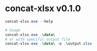 # concat-xlsx v0.1.0

```ps1
concat-xlsx.exe --help

# Usage
concat-xlsx.exe .\data\
# or with specific output file
concat-xlsx.exe .\data\ -o .\output.xlsx
```
